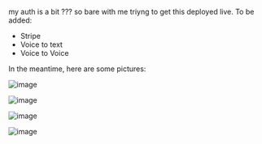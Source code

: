 my auth is a bit ??? so bare with me triyng to get this deployed live.
To be added:
- Stripe
- Voice to text
- Voice to Voice

In the meantime, here are some pictures:

![image](https://github.com/user-attachments/assets/7ff07eb8-4f03-41a8-945e-f45498fb4b89)

![image](https://github.com/user-attachments/assets/03ed3c81-42c0-4ad7-be50-898f5929d084)

![image](https://github.com/user-attachments/assets/f110a776-9b30-476f-a349-49c9bba5219e)

![image](https://github.com/user-attachments/assets/c15e8353-7170-462a-b9b4-020c0c56b568)
